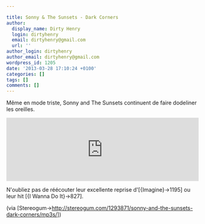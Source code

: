```yaml
---

title: Sonny & The Sunsets - Dark Corners
author:
  display_name: Dirty Henry
  login: dirtyhenry
  email: dirtyhenry@gmail.com
  url: ''
author_login: dirtyhenry
author_email: dirtyhenry@gmail.com
wordpress_id: 1205
date: '2013-03-28 17:10:24 +0100'
categories: []
tags: []
comments: []
---
```

Même en mode triste, Sonny and The Sunsets continuent de faire dodeliner les oreilles.

<iframe width="100%" height="166" scrolling="no" frameborder="no" src="https://w.soundcloud.com/player/?url=http%3A%2F%2Fapi.soundcloud.com%2Ftracks%2F83836899"></iframe>

N'oubliez pas de réécouter leur excellente reprise d'[{Imagine}->1195] ou leur hit [{I Wanna Do It}->827].

(via [Stereogum->http://stereogum.com/1293871/sonny-and-the-sunsets-dark-corners/mp3s/])
